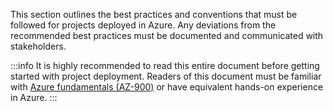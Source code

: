 This section outlines the best practices and conventions that must be followed
for projects deployed in Azure. Any deviations from the recommended best
practices must be documented and communicated with stakeholders.

:::info 
It is highly recommended to read this entire document before getting
started with project deployment. Readers of this document must be familiar with
[Azure fundamentals (AZ-900)](https://learn.microsoft.com/en-us/training/paths/microsoft-azure-fundamentals-describe-cloud-concepts/)
or have equivalent hands-on experience in Azure. 
:::
